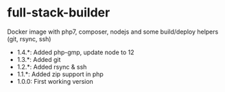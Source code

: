 # full-stack-builder
Docker image with php7, composer, nodejs and some build/deploy helpers (git, rsync, ssh)

* 1.4.*: Added php-gmp, update node to 12
* 1.3.*: Added git
* 1.2.*: Added rsync & ssh
* 1.1.*: Added zip support in php
* 1.0.0: First working version
